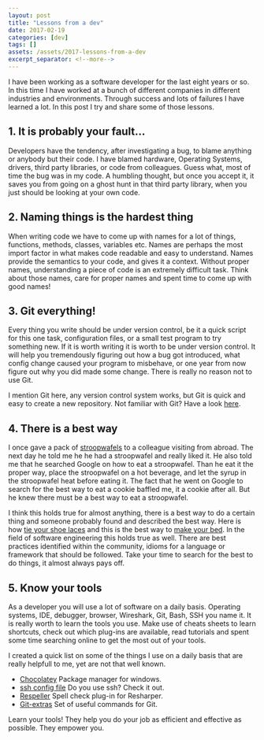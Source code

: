 ```yaml
---
layout: post
title: "Lessons from a dev"
date: 2017-02-19
categories: [dev]
tags: []
assets: /assets/2017-lessons-from-a-dev
excerpt_separator: <!--more-->
---
```

I have been working as a software developer for the last eight years or so. In
this time I have worked at a bunch of different companies in different
industries and environments. Through success and lots of failures I have learned
a lot. In this post I try and share some of those lessons.

<!--more-->

## 1. It is probably your fault...
Developers have the tendency, after investigating a bug, to blame anything or
anybody but their code. I have blamed hardware, Operating Systems, drivers,
third party libraries, or code from colleagues. Guess what, most of time the
bug was in my code. A humbling thought, but once you accept it, it saves you
from going on a ghost hunt in that third party library, when you just should
be looking at your own code.

## 2. Naming things is the hardest thing
When writing code we have to come up with names for a lot of things, functions,
methods, classes, variables etc. Names are perhaps the most import factor in
what makes code readable and easy to understand. Names provide the semantics to
your code, and gives it a context. Without proper names, understanding a piece of
code is an extremely difficult task. Think about those names, care for proper
names and spent time to come up with good names!

## 3. Git everything!
Every thing you write should be under version control, be it a quick script for
this one task, configuration files, or a small test program to try something
new. If it is worth writing it is worth to be under version control. It will
help you tremendously figuring out how a bug got introduced, what config change
caused your program to misbehave, or one year from now figure out why you did
made some change. There is really no reason not to use Git.

I mention Git here, any version control system works, but Git is quick and easy
to create a new repository. Not familiar with Git? Have a look [here][2].

## 4. There is a best way
I once gave a pack of [stroopwafels][1] to a colleague visiting from abroad. The
next day he told me he he had a stroopwafel and really liked it. He also told me
that he searched Google on how to eat a stroopwafel. Than he eat it the proper
way, place the stroopwafel on a hot beverage, and let the syrup in the
stroopwafel heat before eating it. The fact that he went on Google to search for
the best way to eat a cookie baffled me, it a cookie after all.  But he knew
there must be a best way to eat a stroopwafel.

I think this holds true for almost anything, there is a best way to do a
certain thing and someone probably found and described the best way. Here is how
[tie your shoe laces][7] and this is the best way to [make your bed][8]. In the
field of software engineering this holds true as well. There are best practices
identified within the community, idioms for a language or framework that should
be followed. Take your time to search for the best to do things, it almost
always pays off.

## 5. Know your tools
As a developer you will use a lot of software on a daily basis. Operating
systems, IDE, debugger, browser, Wireshark, Git, Bash, SSH you name it. It is
really worth to learn the tools you use. Make use of cheats sheets to learn
shortcuts, check out which plug-ins are available, read tutorials and spent some
time searching online to get the most out of your tools.

I created a quick list on some of the things I use on a daily basis that
are really helpfull to me, yet are not that well known.

* [Chocolatey][3] Package manager for windows.
* [ssh config file][4] Do you use ssh? Check it out.
* [Respeller][5] Spell check plug-in for Resharper.
* [Git-extras][6] Set of useful commands for Git.

Learn your tools! They help you do your job as efficient and effective as
possible. They empower you.

[1]: https://en.wikipedia.org/wiki/Stroopwafel
[2]: http://rogerdudler.github.io/git-guide/
[3]: https://chocolatey.org/
[4]: https://www.digitalocean.com/community/tutorials/how-to-configure-custom-connection-options-for-your-ssh-client
[5]: https://resharper-plugins.jetbrains.com/packages/EtherealCode.ReSpeller/
[6]: https://github.com/tj/git-extras
[7]: https://www.youtube.com/watch?v=nU2OHlbPGaU&t
[8]: https://www.youtube.com/watch?v=DRPfudNNd8Y
